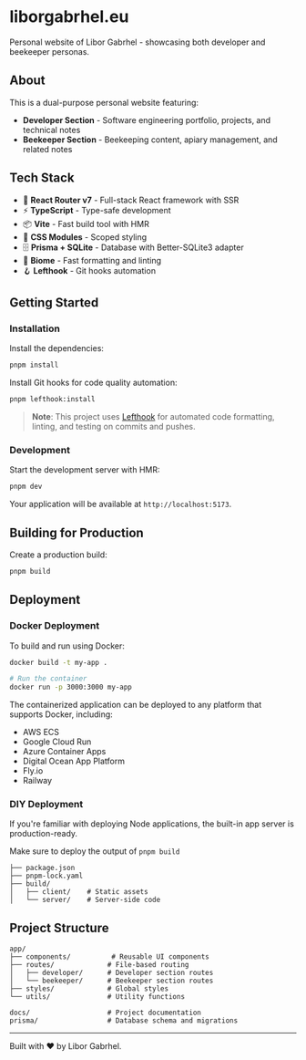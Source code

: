 # liborgabrhel.eu

Personal website of Libor Gabrhel - showcasing both developer and beekeeper personas.

## About

This is a dual-purpose personal website featuring:
- **Developer Section** - Software engineering portfolio, projects, and technical notes
- **Beekeeper Section** - Beekeeping content, apiary management, and related notes

## Tech Stack

- 🚀 **React Router v7** - Full-stack React framework with SSR
- ⚡️ **TypeScript** - Type-safe development
- 📦 **Vite** - Fast build tool with HMR
- 🎨 **CSS Modules** - Scoped styling
- 🗄️ **Prisma + SQLite** - Database with Better-SQLite3 adapter
- 🔧 **Biome** - Fast formatting and linting
- 🪝 **Lefthook** - Git hooks automation

## Getting Started

### Installation

Install the dependencies:

```bash
pnpm install
```

Install Git hooks for code quality automation:

```bash
pnpm lefthook:install
```

> **Note**: This project uses [Lefthook](./docs/lefthook.md) for automated code formatting, linting, and testing on commits and pushes.

### Development

Start the development server with HMR:

```bash
pnpm dev
```

Your application will be available at `http://localhost:5173`.

## Building for Production

Create a production build:

```bash
pnpm build
```

## Deployment

### Docker Deployment

To build and run using Docker:

```bash
docker build -t my-app .

# Run the container
docker run -p 3000:3000 my-app
```

The containerized application can be deployed to any platform that supports Docker, including:

- AWS ECS
- Google Cloud Run
- Azure Container Apps
- Digital Ocean App Platform
- Fly.io
- Railway

### DIY Deployment

If you're familiar with deploying Node applications, the built-in app server is production-ready.

Make sure to deploy the output of `pnpm build`

```
├── package.json
├── pnpm-lock.yaml
├── build/
│   ├── client/    # Static assets
│   └── server/    # Server-side code
```

## Project Structure

```
app/
├── components/          # Reusable UI components
├── routes/             # File-based routing
│   ├── developer/      # Developer section routes
│   └── beekeeper/      # Beekeeper section routes
├── styles/             # Global styles
└── utils/              # Utility functions

docs/                   # Project documentation
prisma/                 # Database schema and migrations
```

---

Built with ❤️ by Libor Gabrhel.
